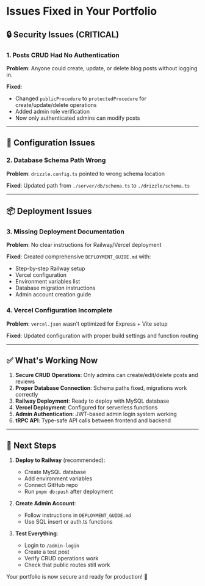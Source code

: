 # Issues Fixed in Your Portfolio

## 🔒 Security Issues (CRITICAL)

### 1. Posts CRUD Had No Authentication

**Problem**: Anyone could create, update, or delete blog posts without logging in.

**Fixed**:

- Changed `publicProcedure` to `protectedProcedure` for create/update/delete operations
- Added admin role verification
- Now only authenticated admins can modify posts

---

## 🐛 Configuration Issues

### 2. Database Schema Path Wrong

**Problem**: `drizzle.config.ts` pointed to wrong schema location

**Fixed**: Updated path from `./server/db/schema.ts` to `./drizzle/schema.ts`

---

## 📦 Deployment Issues

### 3. Missing Deployment Documentation

**Problem**: No clear instructions for Railway/Vercel deployment

**Fixed**: Created comprehensive `DEPLOYMENT_GUIDE.md` with:

- Step-by-step Railway setup
- Vercel configuration
- Environment variables list
- Database migration instructions
- Admin account creation guide

### 4. Vercel Configuration Incomplete

**Problem**: `vercel.json` wasn't optimized for Express + Vite setup

**Fixed**: Updated configuration with proper build settings and function routing

---

## ✅ What's Working Now

1. **Secure CRUD Operations**: Only admins can create/edit/delete posts and reviews
2. **Proper Database Connection**: Schema paths fixed, migrations work correctly
3. **Railway Deployment**: Ready to deploy with MySQL database
4. **Vercel Deployment**: Configured for serverless functions
5. **Admin Authentication**: JWT-based admin login system working
6. **tRPC API**: Type-safe API calls between frontend and backend

---

## 🚀 Next Steps

1. **Deploy to Railway** (recommended):
   - Create MySQL database
   - Add environment variables
   - Connect GitHub repo
   - Run `pnpm db:push` after deployment

2. **Create Admin Account**:
   - Follow instructions in `DEPLOYMENT_GUIDE.md`
   - Use SQL insert or auth.ts functions

3. **Test Everything**:
   - Login to `/admin-login`
   - Create a test post
   - Verify CRUD operations work
   - Check that public routes still work

Your portfolio is now secure and ready for production! 🎉
